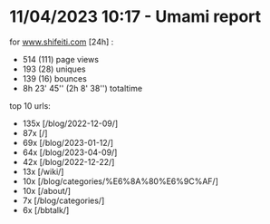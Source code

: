 # 11/04/2023 10:17 - Umami report
for www.shifeiti.com [24h] :

 - 514 (111) page views
 - 193 (28) uniques
 - 139 (16) bounces
 - 8h 23' 45'' (2h 8' 38'') totaltime


top 10 urls:
 - 135x [/blog/2022-12-09/]
 - 87x [/]
 - 69x [/blog/2023-01-12/]
 - 64x [/blog/2023-04-09/]
 - 42x [/blog/2022-12-22/]
 - 13x [/wiki/]
 - 10x [/blog/categories/%E6%8A%80%E6%9C%AF/]
 - 10x [/about/]
 - 7x [/blog/categories/]
 - 6x [/bbtalk/]


